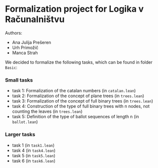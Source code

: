 # Formalization project for Logika v Računalništvu

Authors:
- Ana Julija Prešeren
- Urh Primožič
- Manca Strah


We decided to formalize the following tasks, which can be found in folder `Basic`:

### Small tasks
- task 1: Formalization of the catalan numbers (in `catalan.lean`)
- task 2: Formalization of the concept of plane trees (in `trees.lean`)
- task 3: Formalization of the concept of full binary trees (in `trees.lean`)
- task 4: Construction of the type of full binary trees with n nodes, not counting the leaves (in `trees.lean`)
- task 5: Definition of the type of ballot sequences of length n (in `ballot.lean`)

### Larger tasks

- task 1 (in `task1.lean`)
- task 4 (in `task4.lean`)
- task 5 (in `task5.lean`)
- task 6 (in `task6.lean`)


